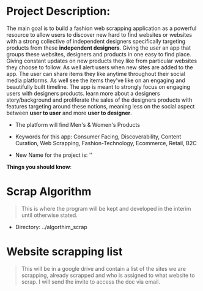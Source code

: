 # Project Description:

The main goal is to build a fashion web scrapping application as a powerful resource to allow users to discover new hard to find websites or websites with a strong collective of independent designers specifically targeting products from these **independent designers**. Giving the user an app that groups these websites, designers and products in one easy to find place. Giving constant updates on new products they like from particular websites they choose to follow. As well alert users when new sites are added to the app. The user can share items they like anytime  throughout their social media platforms. As well see the items they've like on an engaging and beautifully built timeline. The app is meant to strongly focus on engaging users with designers products. learn more about a designers story/background and proliferate the sales of the designers products with features targeting around these notions, meaning less on the social aspect between **user to user** and more **user to designer**.

- The platform will find Men's & Women's Products

- Keywords for this app: Consumer Facing, Discoverability,  Content Curation, Web Scrapping, Fashion-Technology, Ecommerce, Retail, B2C

- New Name for the project is: ''

**Things you should know**:

# Scrap Algorithm 

> This is where the program will be kept and developed in the interim until otherwise stated. 

- Directory: ../algorthim_scrap

# Website scrapping list

> This will be in a google drive and contain a list of the sites we are scrapping, already scrapped and who is assigned to what website to scrap. I will send the invite to access the doc via email.

